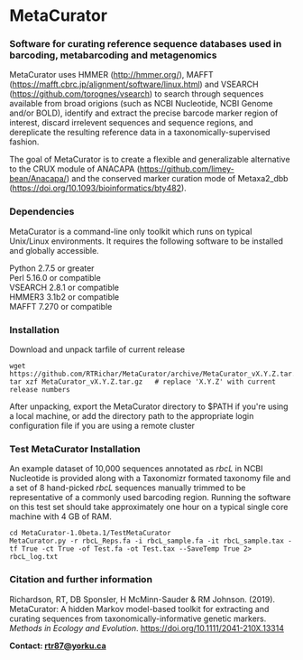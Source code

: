 # MetaCurator
### Software for curating reference sequence databases used in barcoding, metabarcoding and metagenomics
MetaCurator uses HMMER (http://hmmer.org/), MAFFT (https://mafft.cbrc.jp/alignment/software/linux.html) and VSEARCH (https://github.com/torognes/vsearch) to search through sequences available from broad origions (such as NCBI Nucleotide, NCBI Genome and/or BOLD), identify and extract the precise barcode marker region of interest, discard irrelevent sequences and sequence regions, and dereplicate the resulting reference data in a taxonomically-supervised fashion.

The goal of MetaCurator is to create a flexible and generalizable alternative to the CRUX module of ANACAPA (https://github.com/limey-bean/Anacapa/) and the conserved marker curation mode of Metaxa2_dbb (https://doi.org/10.1093/bioinformatics/bty482).
 
### Dependencies  
MetaCurator is a command-line only toolkit which runs on typical Unix/Linux environments. It requires the following software to be installed and globally accessible. 

Python 2.7.5 or greater  
Perl 5.16.0 or compatible  
VSEARCH 2.8.1 or compatible  
HMMER3 3.1b2 or compatible  
MAFFT 7.270 or compatible  

### Installation
Download and unpack tarfile of current release
```
wget https://github.com/RTRichar/MetaCurator/archive/MetaCurator_vX.Y.Z.tar.gz
tar xzf MetaCurator_vX.Y.Z.tar.gz   # replace 'X.Y.Z' with current release numbers
```
After unpacking, export the MetaCurator directory to $PATH if you're using a local machine, or add the directory path to the appropriate login configuration file if you are using a remote cluster

### Test MetaCurator Installation
An example dataset of 10,000 sequences annotated as *rbcL* in NCBI Nucleotide is provided along with a Taxonomizr formated taxonomy file and a set of 8 hand-picked *rbcL* sequences manually trimmed to be representative of a commonly used barcoding region. Running the software on this test set should take approximately one hour on a typical single core machine with 4 GB of RAM.  
```
cd MetaCurator-1.0beta.1/TestMetaCurator
MetaCurator.py -r rbcL_Reps.fa -i rbcL_sample.fa -it rbcL_sample.tax -tf True -ct True -of Test.fa -ot Test.tax --SaveTemp True 2> rbcL_log.txt
```

### Citation and further information
Richardson, RT, DB Sponsler, H McMinn-Sauder & RM Johnson. (2019). MetaCurator: A hidden Markov model-based toolkit for extracting and curating sequences from taxonomically-informative genetic markers. *Methods in Ecology and Evolution*. https://doi.org/10.1111/2041-210X.13314

**Contact: rtr87@yorku.ca**
